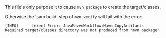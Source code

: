 This file's only purpose it to cause `mvn package` to create the target/classes.

Otherwise the 'sam build' step of `mvn verify` will fail with the error:

```text
[INFO]      [exec] Error: JavaMavenWorkflow:MavenCopyArtifacts - Required target/classes directory was not produced from 'mvn package'
```
